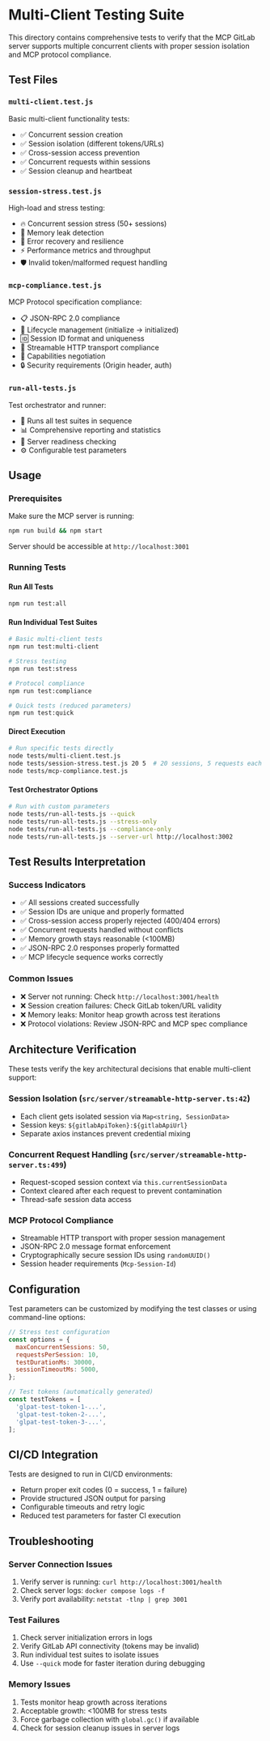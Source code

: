 # Multi-Client Testing Suite

This directory contains comprehensive tests to verify that the MCP GitLab server supports multiple concurrent clients with proper session isolation and MCP protocol compliance.

## Test Files

### `multi-client.test.js`
Basic multi-client functionality tests:
- ✅ Concurrent session creation
- ✅ Session isolation (different tokens/URLs)
- ✅ Cross-session access prevention
- ✅ Concurrent requests within sessions
- ✅ Session cleanup and heartbeat

### `session-stress.test.js`
High-load and stress testing:
- 🔥 Concurrent session stress (50+ sessions)
- 🧠 Memory leak detection
- 🔄 Error recovery and resilience
- ⚡ Performance metrics and throughput
- 🛡️ Invalid token/malformed request handling

### `mcp-compliance.test.js`
MCP Protocol specification compliance:
- 📋 JSON-RPC 2.0 compliance
- 🔄 Lifecycle management (initialize → initialized)
- 🆔 Session ID format and uniqueness
- 🚀 Streamable HTTP transport compliance
- 🤝 Capabilities negotiation
- 🔒 Security requirements (Origin header, auth)

### `run-all-tests.js`
Test orchestrator and runner:
- 🎯 Runs all test suites in sequence
- 📊 Comprehensive reporting and statistics
- 🚀 Server readiness checking
- ⚙️ Configurable test parameters

## Usage

### Prerequisites
Make sure the MCP server is running:
```bash
npm run build && npm start
```
Server should be accessible at `http://localhost:3001`

### Running Tests

#### Run All Tests
```bash
npm run test:all
```

#### Run Individual Test Suites
```bash
# Basic multi-client tests
npm run test:multi-client

# Stress testing
npm run test:stress

# Protocol compliance
npm run test:compliance

# Quick tests (reduced parameters)
npm run test:quick
```

#### Direct Execution
```bash
# Run specific tests directly
node tests/multi-client.test.js
node tests/session-stress.test.js 20 5  # 20 sessions, 5 requests each
node tests/mcp-compliance.test.js
```

#### Test Orchestrator Options
```bash
# Run with custom parameters
node tests/run-all-tests.js --quick
node tests/run-all-tests.js --stress-only
node tests/run-all-tests.js --compliance-only
node tests/run-all-tests.js --server-url http://localhost:3002
```

## Test Results Interpretation

### Success Indicators
- ✅ All sessions created successfully
- ✅ Session IDs are unique and properly formatted
- ✅ Cross-session access properly rejected (400/404 errors)
- ✅ Concurrent requests handled without conflicts
- ✅ Memory growth stays reasonable (<100MB)
- ✅ JSON-RPC 2.0 responses properly formatted
- ✅ MCP lifecycle sequence works correctly

### Common Issues
- ❌ Server not running: Check `http://localhost:3001/health`
- ❌ Session creation failures: Check GitLab token/URL validity
- ❌ Memory leaks: Monitor heap growth across test iterations
- ❌ Protocol violations: Review JSON-RPC and MCP spec compliance

## Architecture Verification

These tests verify the key architectural decisions that enable multi-client support:

### Session Isolation (`src/server/streamable-http-server.ts:42`)
- Each client gets isolated session via `Map<string, SessionData>`
- Session keys: `${gitlabApiToken}:${gitlabApiUrl}`
- Separate axios instances prevent credential mixing

### Concurrent Request Handling (`src/server/streamable-http-server.ts:499`)
- Request-scoped session context via `this.currentSessionData`
- Context cleared after each request to prevent contamination
- Thread-safe session data access

### MCP Protocol Compliance
- Streamable HTTP transport with proper session management
- JSON-RPC 2.0 message format enforcement  
- Cryptographically secure session IDs using `randomUUID()`
- Session header requirements (`Mcp-Session-Id`)

## Configuration

Test parameters can be customized by modifying the test classes or using command-line options:

```javascript
// Stress test configuration
const options = {
  maxConcurrentSessions: 50,
  requestsPerSession: 10,
  testDurationMs: 30000,
  sessionTimeoutMs: 5000,
};

// Test tokens (automatically generated)
const testTokens = [
  'glpat-test-token-1-...',
  'glpat-test-token-2-...',
  'glpat-test-token-3-...',
];
```

## CI/CD Integration

Tests are designed to run in CI/CD environments:
- Return proper exit codes (0 = success, 1 = failure)  
- Provide structured JSON output for parsing
- Configurable timeouts and retry logic
- Reduced test parameters for faster CI execution

## Troubleshooting

### Server Connection Issues
1. Verify server is running: `curl http://localhost:3001/health`
2. Check server logs: `docker compose logs -f`
3. Verify port availability: `netstat -tlnp | grep 3001`

### Test Failures
1. Check server initialization errors in logs
2. Verify GitLab API connectivity (tokens may be invalid)
3. Run individual test suites to isolate issues
4. Use `--quick` mode for faster iteration during debugging

### Memory Issues
1. Tests monitor heap growth across iterations
2. Acceptable growth: <100MB for stress tests
3. Force garbage collection with `global.gc()` if available
4. Check for session cleanup issues in server logs
